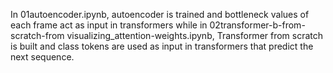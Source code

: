 In 01autoencoder.ipynb, autoencoder is trained and bottleneck values of each frame act as input in transformers while in 02transformer-b-from-scratch-from visualizing_attention-weights.ipynb, Transformer from scratch is built and class tokens are used as input in transformers that predict the next sequence. 
